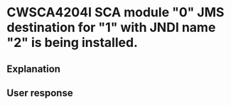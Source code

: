 # CWSCA4204I SCA module "0" JMS destination for "1" with JNDI name "2" is being installed.

## Explanation

## User response